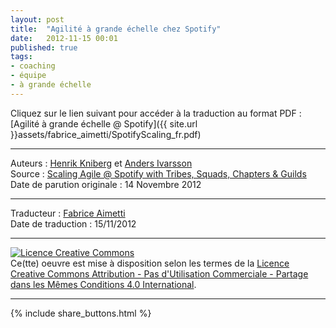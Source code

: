 ```yaml
---
layout: post
title:  "Agilité à grande échelle chez Spotify"
date:   2012-11-15 00:01
published: true
tags: 
- coaching
- équipe
- à grande échelle
---
```


Cliquez sur le lien suivant pour accéder à la traduction au format PDF : [Agilité à grande échelle @ Spotify]({{ site.url }}assets/fabrice_aimetti/SpotifyScaling_fr.pdf)



---
Auteurs : [Henrik Kniberg](https://www.crisp.se/konsulter/henrik-kniberg) et [Anders Ivarsson](https://twitter.com/anders_ivarsson)  
Source : [Scaling Agile @ Spotify with Tribes, Squads, Chapters & Guilds](http://blog.crisp.se/2012/11/14/henrikkniberg/scaling-agile-at-spotify)  
Date de parution originale : 14 Novembre 2012  

---
Traducteur : [Fabrice Aimetti](http://www.fabrice-aimetti.fr/)  
Date de traduction : 15/11/2012  

---

<a rel="license" href="http://creativecommons.org/licenses/by-nc-sa/4.0/"><img alt="Licence Creative Commons" style="border-width:0" src="http://i.creativecommons.org/l/by-nc-sa/4.0/88x31.png" /></a><br />Ce(tte) oeuvre est mise à disposition selon les termes de la <a rel="license" href="http://creativecommons.org/licenses/by-nc-sa/4.0/">Licence Creative Commons Attribution - Pas d'Utilisation Commerciale - Partage dans les Mêmes Conditions 4.0 International</a>.

---

{% include share_buttons.html %}


